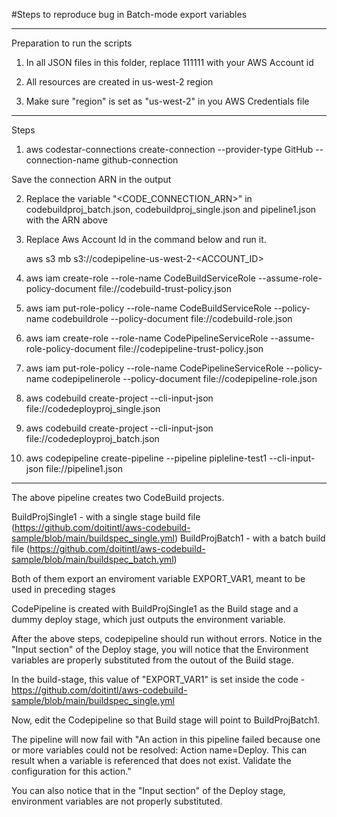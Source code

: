

#Steps to reproduce bug in Batch-mode export variables

---

Preparation to run the scripts


 1. In all JSON files in this folder, replace 111111 with your AWS Account id

 2. All resources are created in us-west-2 region

 3. Make sure "region" is set as "us-west-2" in you AWS Credentials file


---

Steps


1. aws codestar-connections create-connection --provider-type GitHub --connection-name github-connection

 Save the connection ARN in the output

2. Replace the variable "<CODE_CONNECTION_ARN>" in codebuildproj_batch.json, codebuildproj_single.json and pipeline1.json with the ARN above


3. Replace Aws Account Id in the command below and run it. 

   aws s3 mb s3://codepipeline-us-west-2-<ACCOUNT_ID>

4. aws iam create-role --role-name CodeBuildServiceRole  --assume-role-policy-document file://codebuild-trust-policy.json

5. aws iam put-role-policy --role-name CodeBuildServiceRole --policy-name codebuildrole --policy-document file://codebuild-role.json

6. aws iam create-role --role-name CodePipelineServiceRole  --assume-role-policy-document file://codepipeline-trust-policy.json 

7. aws iam put-role-policy --role-name CodePipelineServiceRole --policy-name codepipelinerole  --policy-document file://codepipeline-role.json 

8. aws codebuild create-project --cli-input-json file://codedeployproj_single.json

9. aws codebuild create-project --cli-input-json file://codedeployproj_batch.json

10. aws codepipeline  create-pipeline --pipeline pipleline-test1 --cli-input-json file://pipeline1.json 


---

  The above pipeline creates two CodeBuild projects. 

  BuildProjSingle1 - with a single stage build file (https://github.com/doitintl/aws-codebuild-sample/blob/main/buildspec_single.yml) 
  BuildProjBatch1 - with a batch build file (https://github.com/doitintl/aws-codebuild-sample/blob/main/buildspec_batch.yml) 

  Both of them export an enviroment variable EXPORT_VAR1, meant to be used in preceding stages

  CodePipeline is created with BuildProjSingle1 as the Build stage and a dummy deploy stage, which just outputs the environment variable.

  After the above steps, codepipeline should run without errors. Notice in the "Input section" of the Deploy stage, you will notice that the Environment variables are properly substituted from the outout of the Build stage.

  In the build-stage, this value of "EXPORT_VAR1" is set inside the code - https://github.com/doitintl/aws-codebuild-sample/blob/main/buildspec_single.yml


  Now, edit the Codepipeline so that Build stage will point to BuildProjBatch1.

  The pipeline will now fail with "An action in this pipeline failed because one or more variables could not be resolved: Action name=Deploy. This can result when a variable is referenced that does not exist. Validate the configuration for this action."

  You can also notice that in the "Input section" of the Deploy stage, environment variables are not properly substituted.





